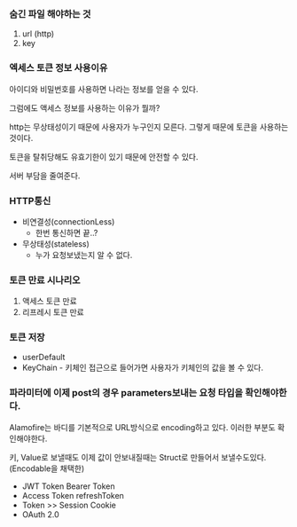 ### 숨긴 파일 해야하는 것

1. url (http)
2. key

### 엑세스 토큰 정보 사용이유

아이디와 비밀번호를 사용하면 나라는 정보를 얻을 수 있다.

그럼에도 액세스 정보를 사용하는 이유가 뭘까?

http는 무상태성이기 때문에 사용자가 누구인지 모른다. 그렇게 때문에 토큰을 사용하는 것이다.

토큰을 탈취당해도 유효기한이 있기 때문에 안전할 수 있다.

서버 부담을 줄여준다.

### HTTP통신

- 비연결성(connectionLess)
    - 한번 통신하면 끝..?
- 무상태성(stateless)
    - 누가 요청보냈는지 알 수 없다.

### 토큰 만료 시나리오

1. 액세스 토큰 만료
2. 리프레시 토큰 만료

### 토큰 저장

- userDefault
- KeyChain - 키체인 접근으로 들어가면 사용자가 키체인의 값을 볼 수 있다.

### 파라미터에 이제 post의 경우 parameters보내는 요청 타입을 확인해야한다.

Alamofire는 바디를 기본적으로 URL방식으로 encoding하고 있다. 이러한 부분도 확인해야한다.

키, Value로 보낼때도 이제 값이 안보내질때는 Struct로 만들어서 보낼수도있다. (Encodable을 채택한)

- JWT Token Bearer Token
- Access Token refreshToken
- Token >> Session Cookie
- OAuth 2.0
